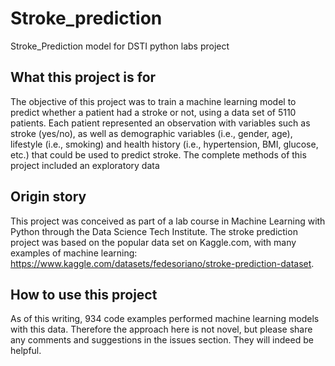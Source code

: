 # Stroke_prediction
Stroke_Prediction model for DSTI python labs project  
## What this project is for
The objective of this project was to train a machine learning model to predict whether a patient had a stroke or not, using a data set of 5110 patients. Each patient represented an observation with variables such as stroke (yes/no), as well as demographic  variables (i.e., gender, age), lifestyle (i.e., smoking) and health history (i.e., hypertension, BMI, glucose, etc.) that could be used to predict stroke. The complete methods of this project included an exploratory data 

## Origin story
This project was conceived as part of a lab course in Machine Learning with Python through the Data Science Tech Institute. The stroke prediction project was based on the popular data set on Kaggle.com, with many examples of machine learning: https://www.kaggle.com/datasets/fedesoriano/stroke-prediction-dataset.

## How to use this project
As of this writing, 934 code examples performed machine learning models with this data. Therefore the approach here is not novel, but please share any comments and suggestions in the issues section. They will indeed be helpful. 


